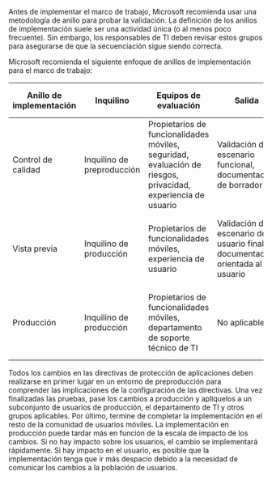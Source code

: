 <!-- This include file is for both the Android Enterprise framework and the APP data protection framework. Therefore, do not edit this file to be specific to either.-->

Antes de implementar el marco de trabajo, Microsoft recomienda usar una metodología de anillo para probar la validación. La definición de los anillos de implementación suele ser una actividad única (o al menos poco frecuente). Sin embargo, los responsables de TI deben revisar estos grupos para asegurarse de que la secuenciación sigue siendo correcta.

Microsoft recomienda el siguiente enfoque de anillos de implementación para el marco de trabajo:

| Anillo de implementación  | Inquilino  | Equipos de evaluación  | Salida  | Escala de tiempo  |
|--------------------|------------------------|-------------------------------------------------------------------|----------------------------------------------------------|----------------------------------------|
| Control de calidad  | Inquilino de preproducción  | Propietarios de funcionalidades móviles, seguridad, evaluación de riesgos, privacidad, experiencia de usuario  | Validación del escenario funcional, documentación de borrador  | De 0 a 30 días  |
| Vista previa  | Inquilino de producción  | Propietarios de funcionalidades móviles, experiencia de usuario  | Validación del escenario del usuario final, documentación orientada al usuario  | De 7 a 14 días, después del control de calidad  |
| Producción  | Inquilino de producción  | Propietarios de funcionalidades móviles, departamento de soporte técnico de TI  | No aplicable  | De 7 días a varias semanas, después de la versión preliminar  |

Todos los cambios en las directivas de protección de aplicaciones deben realizarse en primer lugar en un entorno de preproducción para comprender las implicaciones de la configuración de las directivas. Una vez finalizadas las pruebas, pase los cambios a producción y aplíquelos a un subconjunto de usuarios de producción, el departamento de TI y otros grupos aplicables. Por último, termine de completar la implementación en el resto de la comunidad de usuarios móviles. La implementación en producción puede tardar más en función de la escala de impacto de los cambios. Si no hay impacto sobre los usuarios, el cambio se implementará rápidamente. Si hay impacto en el usuario, es posible que la implementación tenga que ir más despacio debido a la necesidad de comunicar los cambios a la población de usuarios.